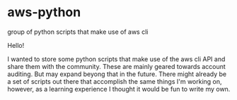 # aws-python
group of python scripts that make use of aws cli

Hello! 

I wanted to store some python scripts that make use of the aws cli API and share them with the community. These are mainly geared towards account auditing. But may expand beyong that in the future. There might already be a set of scripts out there that accomplish the same things I'm working on, however, as a learning experience I thought it would be fun to write my own. 
